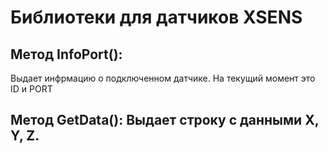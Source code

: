 # Библиотеки для датчиков XSENS

## Метод InfoPort(): 
Выдает инфрмацию о подключенном датчике. На текущий момент это ID и PORT
## Метод GetData(): Выдает строку с данными X, Y, Z.
